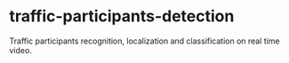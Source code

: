 # traffic-participants-detection
Traffic participants recognition, localization and classification on real time video.
